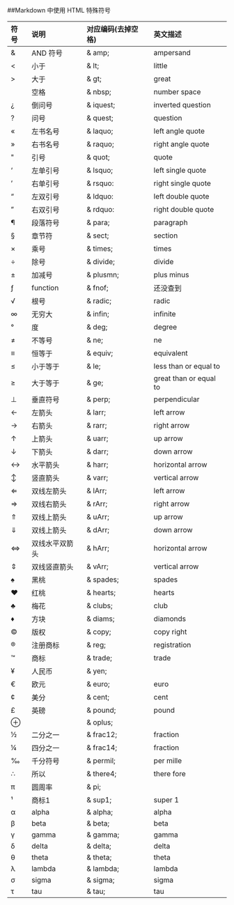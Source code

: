 ##Markdown 中使用 HTML 特殊符号

|符号	|说明	|对应编码(去掉空格)|	英文描述|
|:---|:---|:---|:---|
|&	|AND 符号	|& amp;|	ampersand
|<	|小于	|& lt;|	little
|>	|大于	|& gt;|	great
| 	|空格	|& nbsp;|	number space
|¿	|倒问号	|& iquest;|	inverted question
|?	|问号	|& quest;|	question
|«	|左书名号	|& laquo;|	left angle quote
|»	|右书名号	|& raquo;|	right angle quote
|"	|引号	|& quot;|	quote
|‘	|左单引号	|& lsquo;|	left single quote
|’	|右单引号	|& rsquo:|	right single quote
|“	|左双引号	|& ldquo:|	left double quote
|”	|右双引号	|& rdquo:|	right double quote
|¶	|段落符号	|& para;|	paragraph
|§	|章节符	|& sect;|	section
|×	|乘号	|& times;|	times
|÷	|除号	|& divide;|	divide
|±	|加减号	|& plusmn;|	plus minus
|ƒ	|function	|& fnof;|	还没查到
|√	|根号	|& radic;|	radic
|∞	|无穷大	|& infin;|	infinite
|°	|度	|& deg;|	degree
|≠	|不等号	|& ne;|	ne
|≡	|恒等于	|& equiv;|	equivalent
|≤ |小于等于	|& le;|	less than or equal to
|≥	|大于等于	|& ge;|	great than or equal to
|⊥	|垂直符号	|& perp;|	perpendicular
|←	|左箭头	|& larr;|	left arrow
|→	|右箭头	|& rarr;|	right arrow
|↑	|上箭头	|& uarr;|	up arrow
|↓	|下箭头	|& darr;|	down arrow
|↔	|水平箭头	|& harr;|	horizontal arrow
|↕	|竖直箭头	|& varr;|	vertical arrow
|⇐	|双线左箭头	|& lArr;|	left arrow
|⇒	|双线右箭头	|& rArr;|	right arrow
|⇑	|双线上箭头	|& uArr;|	up arrow
|⇓	|双线上箭头	|& dArr;|	down arrow
|⇔	|双线水平双箭头	|& hArr;|	horizontal arrow
|⇕	|双线竖直箭头	|& vArr;|	vertical arrow
|♠	|黑桃	|& spades;|	spades
|♥	|红桃	|& hearts;|	hearts
|♣	|梅花	|& clubs;|	club
|♦	|方块	|& diams;|	diamonds
|©	|版权	|& copy;|	copy right
|®	|注册商标	|& reg;|	registration
|™	|商标	|& trade;|	trade
|¥	|人民币	|& yen;|	
|€	|欧元	|& euro;|	euro
|¢	|美分	|& cent;|	cent
|£	|英磅	|& pound;|	pound
|⊕	|	|& oplus;|	
|½	|二分之一	|& frac12;|	fraction
|¼	|四分之一	|& frac14;|	fraction
|‰	|千分符号	|& permil;|	per mille
|∴	|所以	|& there4;|	there fore
|π	|圆周率	|& pi;|	
|¹	|商标1	|& sup1;|	super 1
|α	|alpha	|& alpha;|	alpha
|β	|beta	|& beta;|	beta
|γ	|gamma	|& gamma;|	gamma
|δ	|delta	|& delta;|	delta
|θ	|theta	|& theta;|	theta
|λ	|lambda	|& lambda;|	lambda
|σ	|sigma	|& sigma;|	sigma
|τ	|tau	|& tau;|	tau
